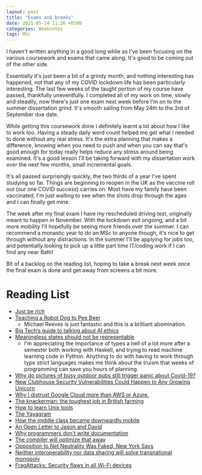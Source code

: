 ```yaml
---
layout: post
title: "Exams and breaks"
date: 2021-05-14 11:20 +0100
categories: Weeknotes
tags: MSc
---
```


I haven't written anything in a good long while as I've been focusing on the
various coursework and exams that came along. It's good to be
coming out of the other side.
<!--more-->
Essentially it's just been a bit of a grindy month, and nothing interesting
has happened, not that any of my COVID lockdown life has been particularly
interesting. The last few weeks of the taught portion of my course have passed,
thankfully uneventfully. I completed all of my work on time, slowly and
steadily, now there's just one exam next week before I'm on to the summer
dissertation grind. It's smooth sailing from May 24th to the 3rd of September
due date.

While getting this coursework done I definitely learnt a lot about how
I like to work too. Having a steady daily word count helped me get what I
needed to done without any real stress. It's the extra planning that makes a
difference, knowing when you need to push and when you can say that's good
enough for today really helps reduce any stress around being examined. It's
a good lesson I'll be taking forward with my dissertation work over the next
few months, small incremental goals.

It's all passed surprisingly quickly, the two thirds of a year I've spent
studying so far. Things are beginning to reopen in the UK as the vaccine
roll out (our one COVID success) carries on. Most have my family have been
vaccinated, I'm just waiting to see when the shots drop through the ages and
I can finally get mine.

The week after my final exam I have my rescheduled driving test, originally
meant to happen in November. With the lockdown exit ongoing, and a bit more
mobility I'll hopefully be seeing more friends over the summer. I can recommend
a monastic year to do an MSc to anyone though, it's nice to get through
without any distractions. In the summer I'll be applying for jobs too, and
potentially looking to pick up a little part time IT/coding work if I can
find any near Bath!

Bit of a backlog on the reading list, hoping to take a break next week once
the final exam is done and get away from screens a bit more.

# Reading List

- [Just be rich](https://keenen.xyz/just-be-rich/)
- [Teaching a Robot Dog to Pee Beer](https://www.youtube.com/watch?v=tqsy9Wtr1qE)
    - Michael Reeves is just fantastic and this is a brilliant abomination.
- [Big Tech’s guide to talking about AI ethics](https://www.technologyreview.com/2021/04/13/1022568/big-tech-ai-ethics-guide/)
- [Meaningless states should not be representable](https://stackoverflow.com/questions/3989264/best-explanation-for-languages-without-null)
    - I'm appreciating the importance of types a hell of a lot more after a semester both working with Haskell, and trying to read machine learning code in Python. Anything to do with having to work through type strict languages makes me think about the truism that weeks of programming can save you hours of planning.
- [Why do pictures of busy outdoor pubs still trigger panic about Covid-19?](https://www.newstatesman.com/science-tech/coronavirus/2021/04/why-do-pictures-busy-outdoor-pubs-still-trigger-panic-about-covid)
- [New Clubhouse Security Vulnerabilities Could Happen to Any Growing Unicorn](https://www.lutasecurity.com/post/new-clubhouse-security-vulnerabilities-could-happen-to-any-growing-unicorn)
- [Why I distrust Google Cloud more than AWS or Azure.](http://www.iasylum.net/writings/2021-04-21-why-I-distrust-google-cloud-more-than-AWS-or-Azure.html)
- [The knackerman: the toughest job in British farming](https://www.theguardian.com/environment/2021/apr/13/the-knacker-the-toughest-job-in-british-farming)
- [How  to learn Unix tools](https://blog.nindalf.com/posts/how-to-learn-unix-tools/)
- [The Yayagram](https://twitter.com/mrcatacroquer/status/1386318806411325440?s=20)
- [How the middle class became downwardly mobile](https://www.ft.com/content/9101fc2c-c342-4a3b-897a-26c44e6c10cc)
- [An Open Letter to Jason and David](https://janeyang.org/2021/04/27/an-open-letter-to-jason-and-david/)
- [Why programmers don't write documentation](https://kislayverma.com/programming/why-programmers-dont-write-documentation/)
- [The compiler will optimize that away](https://blog.royalsloth.eu/posts/the-compiler-will-optimize-that-away/)
- [Opposition to Net Neutrality Was Faked, New York Says](https://www.nytimes.com/2021/05/06/technology/internet-providers-fake-comments-net-neutrality-new-york.html)
- [Neither interoperability nor data sharing will solve transnational monopoly](https://joanna-bryson.blogspot.com/2021/05/neither-interoperability-nor-data.html)
- [FragAttacks: Security flaws in all Wi-Fi devices](https://www.fragattacks.com/)
